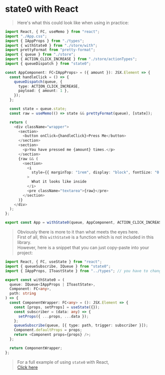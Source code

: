 # state0 with React

> Here's what this could look like when using in practice:

```typescript
import React, { FC, useMemo } from "react";
import "./App.css";
import { IAppProps } from "./types";
import { withState0 } from "./store/with";
import prettyFormat from "pretty-format";
import { queue } from "./store";
import { ACTION_CLICK_INCREASE } from "./store/actionTypes";
import { queueDispatch } from "state0";

const AppComponent: FC<IAppProps> = ({ amount }): JSX.Element => {
  const handleClick = () => {
    queueDispatch(queue, {
      type: ACTION_CLICK_INCREASE,
      payload: { amount: 1 },
    });
  };

  const state = queue.state;
  const raw = useMemo(() => state && prettyFormat(queue), [state]);

  return (
    <div className="wrapper">
      <section>
        <button onClick={handleClick}>Press Me</button>
      </section>
      <section>
        <p>You have pressed me {amount} times.</p>
      </section>
      {raw && (
        <section>
          <i
            style={{ marginTop: "1rem", display: "block", fontSize: "0.8rem" }}
          >
            What it looks like inside
          </i>
          <pre className="textarea">{raw}</pre>
        </section>
      )}
    </div>
  );
};

export const App = withState0(queue, AppComponent, ACTION_CLICK_INCREASE);
```

> Obviously there is more to it than what meets the eyes here.  
> First of all, this `withState0` is a function which is not included in this library.  
> However, here is a snippet that you can just copy-paste into your project:

```typescript
import React, { FC, useState } from "react";
import { queueSubscribe, IQueue } from "state0";
import { IAppProps, IToastState } from "../types"; // you have to change these

export const withState0 = (
  queue: IQueue<IAppProps | IToastState>,
  Component: FC<any>,
  path: string
) => {
  const ComponentWrapper: FC<any> = (): JSX.Element => {
    const [props, setProps] = useState({});
    const subscriber = (data: any) => {
      setProps({ ...props, ...data });
    };
    queueSubscribe(queue, [{ type: path, trigger: subscriber }]);
    Component.defaultProps = props;
    return <Component props={props} />;
  };

  return ComponentWrapper;
};
```

> For a full example of using `state0` with React,  
> [Click here](https://github.com/sebbekarlsson/state0-react-example)
